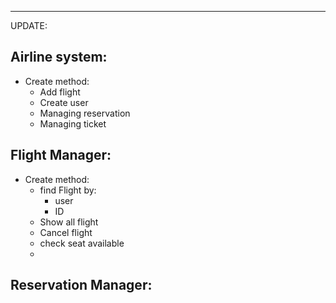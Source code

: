 
---
UPDATE:

## Airline system:
- Create method:
  - Add flight
  - Create user
  - Managing reservation
  - Managing ticket

## Flight Manager:
- Create method:
  - find Flight by:
    - user
    - ID
  - Show all flight
  - Cancel flight
  - check seat available
  - 

## Reservation Manager:
